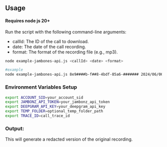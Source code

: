 ## Usage
#### Requires node js 20+

Run the script with the following command-line arguments:

- callId: The ID of the call to download.
- date: The date of the call recording. 
- format: The format of the recording file (e.g., mp3).

``` bash
node example-jambones-api.js <callId> <date> <format>

#example
node example-jambones-api.js 8e9####b-f##8-4bdf-85a6-####### 2024/06/06 mp3

```
### Environment Variables Setup
```bash 
export ACCOUNT_SID=your_account_sid
export JAMBONZ_API_TOKEN=your_jambonz_api_token
export DEEPGRAM_API_KEY=your_deepgram_api_key
export TEMP_FOLDER=optional_temp_folder_path
export TRACE_ID=call_trace_id
```

### Output:
This will generate a redacted version of the original recording.
